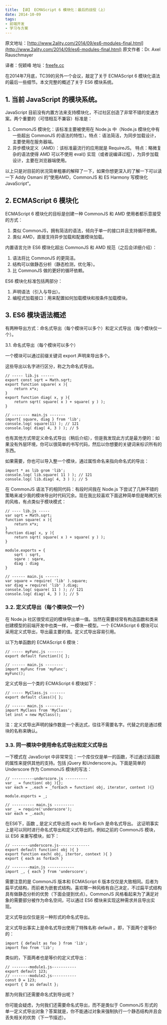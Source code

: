 ```yaml
---
title: 【译】 ECMAScript 6 模块化：最后的战役（上）
date: 2014-10-09
tags: 
- 前端开发
- 学习与方案
---
```


原文地址：[http://www.2ality.com/2014/09/es6-modules-final.html](http://www.2ality.com/2014/09/es6-modules-final.html)
原文作者：Dr. Axel Rauschmayer

译者：倪颖峰
地址：[freefe.cc](http://freefe.cc)

在2014年7月底，TC39的另外一个会议，敲定了关于 ECMAScript 6 模块化语法的最后一些细节。本文完整的概述了关于 ES6 模块系统。

## 1. 当前 JavaScript 的模块系统。

JavaScript 目前没有内置方法来支持模块化，不过社区创造了非常不错的变通方案。两个重要的（可惜相互不兼容）标准是：

1. CommonJS 模块化：该标准主要被使用在 Node.js 中（Node.js 模块化中有一些超出 CommonJS 的语法的特性）。特点：语法简洁，为同步加载设计，主要使用在服务器端。
2. 异步模块定义（AMD）：该标准最流行的应用就是 RequireJS。	特点：略微复杂的语法使得 AMD 可以不使用 eval() 实现（或者说编译过程），为异步加载设计，主要在浏览器端使用。

以上只是对目前的状况简单粗暴的解释了一下，如果你想更深入的了解一下可以读一下 Addy Osmani 的“使用AMD，CommonJS 和 ES Harmony 写模块化JavaScript”。

## 2. ECMAScript 6 模块化

ECMAScript 6 模块化的目标是创建一种 CommonJS 和 AMD 使用者都乐意接受的方式：

1. 类似 CommonJS，拥有简洁的语法，倾向于单一的接口并且支持循环依赖。
2. 类似 AMD，直接支持异步加载和配置模块加载。

内置语言允许 ES6 模块化超出 CommonJS 和 AMD 规范（之后会详细介绍）：

1. 语法将比 CommonJS 的更简洁。
2. 结构可以做静态分析（静态检测，优化等）。
3. 比 CommonJS 做的更好的循环依赖。

ES6 模块化标准包括两部分：

1. 声明语法（引入与导出）。
2. 编程式加载接口：用来配置如何加载模块和按条件加载模块。

## 3. ES6 模块语法概述

有两种导出方式：命名式导出（每个模块可以多个）和定义式导出（每个模块仅一个）。

3.1. 命名式导出（每个模块可以多个）
    
一个模块可以通过前缀关键词 export 声明来导出多个。

这些导出以名字进行区分，称之为命名式导出。

```
// ----- lib.js ------
export const sqrt = Math.sqrt;
export function square( x ){
    return x*x;
}
export function diag( x, y ){
    return sqrt( square( x ) + square( y ) );
}

// -------- main.js -------
import{ square, diag } from 'lib';
console.log( square(11) ); // 121
console.log( diag( 4, 3 ) ); // 5
```

也有其他方式带定义命名式导出（稍后介绍），但是我发现此方式是最方便的：如果没有外层环境，你可以很简单的书写代码，然后以你想要的关键词来标识所有的东西。

如果需要，你也可以导入整一个模块，通过属性命名来指向命名式的导出：

```
import * as lib grom 'lib';
console.log( lib.square( 11 ) ); // 121
console.log( lib.diag( 4, 3 ) ); // 5
```

在 CommonJS 语法下的相同代码：有段时间我在 Node.js 下尝试了几种不错的策略来减少我的模块导出时代码冗余。现在我比较喜欢下面这种简单但是略微冗长的风格，有点类似于模块模式：

```
// ---- lib.js -----
var sqrt = Math.sqrt;
function square( x ){
    return x*x;
}
function diag( x, y ){
    return sqrt( square( x ) + square( y ) );
}

module.exports = {
    sqrt : sqrt,
    sqare : sqare,
    diag : diag
}

// ------ main.js ------
var square = require( 'lib' ).square;
var diag = require( 'lib' ).diag;
console.log( square( 11 ) ); // 121
console.log( diag( 4, 3 ) ); // 5
```

### 3.2. 定义式导出（每个模块仅一个）

在 Node.js 社区很受欢迎的模块导出单一值。当然在需要经常有构造函数和类来创建模型的前端开发中也类一样，一模块一模型。一个 ECMAScript 6 模块可以采用定义式导出，导出最主要的值。定义式导出容易引用。

以下为单函数的 ECMAScript 6 模块：

```
// ----- myFunc.js -------
export default function(){ };

// ------ main.js --------
import myFunc from 'myFunc';
myFunc();
```

定义式导出一个类的 ECMAScript 6 模块如下：

```
// ----- MyClass.js -------
export default class(){ };

// ------ main.js --------
import MyClass from 'MyClass';
let inst = new MyClass();
```

注：定义式导出声明的操作数是一个表达式，往往不需要名字。代替之的是通过模块的名称来确认。

### 3.3. 同一模块中使用命名式导出和定义式导出

一下模式在 JavaScript 中非常常见：一个库仅仅是单一的函数，不过通过该函数的属性来提供其他的支持。包括 jQuery 和Underscore.js。下面是简单的 Underscore 作为 CommonJS 模块的写法：

```
// ----------underscore.js ----------
var _ = function( obj ){};
var each = _.each = _forEach = function( obj, iterator, context ){}

module.esports = _;

// ---------- main.js ---------
var _ = require('underscore');
var each = _.each;
```

在ES6下，函数 _ 是定义式导出而 each 和 forEach 是命名式导出。 这证明事实上是可以同时进行命名式导出和定义式导出的。例如之前的 CommonJS 模块，以 ES6 来重写模块，如下：

```
// --------underscore.js--------------
export default function( obj ){ }
export function each( obj, itertor, context ){ }
export { each as forEach }

// --------main.js ------------
import _, { each } from 'underscore';
```

需要注意的是 CommonJS 版本和 ECMAScript 6 版本仅仅是大致相同。后者为扁平式结构，而前者为嵌套式结构。喜欢哪一种风格有自己决定，不过扁平式结构具有做静态分析的优势（下面会提到优点）。CommonJS 风格看起来为了满足对象的需要部分被作为命名空间，可以通过 ES6 模块来实现这种需求并且导出实现。

定义式导出仅仅是另一种形式的命名式导出。

定义式导出事实上是命名式导出使用了特殊名称 default 。即，下面两个是等价的：

```
import { default as foo } from 'lib';
import foo from 'lib';
```

类似的，下面两者也是等价的定义式导出：

```
// --------module1.js-----------
export default 123;
// --------module2.js-----------
const D = 123;
export { D as default };
```

那为何我们还需要命名式到导出呢？

你可能会疑虑，为何我们还需要命名式导出，而不是类似于 CommonJS 形式的单一定义式导出对象？答案就是，你不能通过对象来强制执行一个静态结构并且会丢失相关的优势（下一节描述）。
